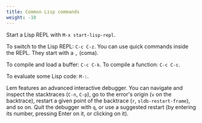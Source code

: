 ```yaml
---
title: Common Lisp commands
weight: -10
---
```


Start a Lisp REPL with `M-x start-lisp-repl`.

To switch to the Lisp REPL: `C-c C-z`. You can use quick commands inside the REPL. They start with a `,` (coma).

To compile and load a buffer: `C-c C-k`. To compile a function: `C-c C-c`.

To evaluate some Lisp code: `M-:`.

Lem features an advanced interactive debugger. You can navigate and
inspect the stacktraces (`C-n`, `C-p`), go to the error's origin (`v`
on the backtrace), restart a given point of the backtrace (`r`,
`sldb-restart-frame`), and so on. Quit the debugger with `q`, or use a
suggested restart (by entering its number, pressing Enter on it, or
clicking on it).
